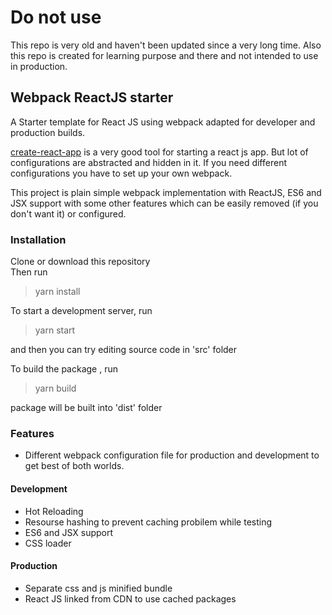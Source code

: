 # Do not use
This repo is very old and haven't been updated since a very long time. Also this repo is created for learning purpose and there and not intended to use in production.

## Webpack ReactJS starter
A Starter template for React JS using webpack adapted for developer and production builds.

[create-react-app](https://github.com/facebookincubator/create-react-app) is a very good tool for starting a react js app. But lot of configurations are abstracted and hidden in it. If you need different configurations you have to set up your own webpack.

This project is plain simple webpack implementation with ReactJS, ES6 and JSX support with some other features which can be easily removed (if you don't want it) or configured.

### Installation

Clone or download this repository  
Then run
>yarn install

To start a development server, run
>yarn start  

and then you can try editing source code in 'src' folder

To build the package , run
>yarn build

package will be built into 'dist' folder

### Features
- Different webpack configuration file for production and development to get best of both worlds.

#### Development
- Hot Reloading
- Resourse hashing to prevent caching probilem while testing
- ES6 and JSX support
- CSS loader

#### Production
- Separate css and js minified bundle
- React JS linked from CDN to use cached packages

